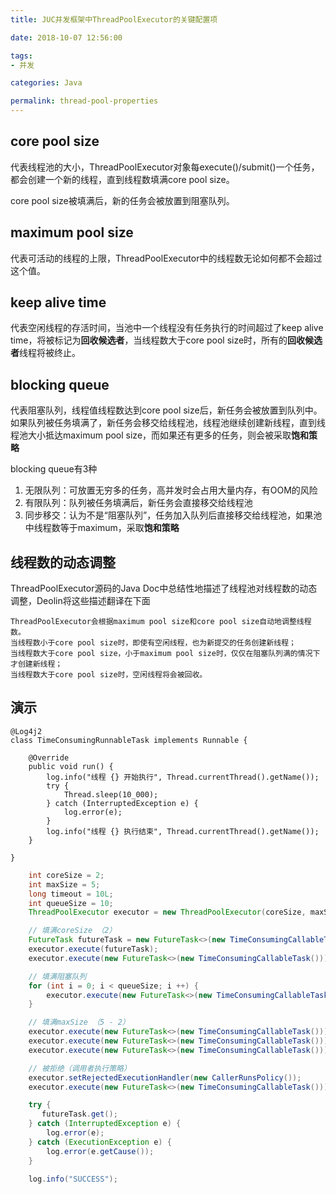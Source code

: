 ```yaml
---
title: JUC并发框架中ThreadPoolExecutor的关键配置项

date: 2018-10-07 12:56:00

tags:
- 并发

categories: Java

permalink: thread-pool-properties
---
```




## core pool size

代表线程池的大小，ThreadPoolExecutor对象每execute()/submit()一个任务，都会创建一个新的线程，直到线程数填满core pool size。



core pool size被填满后，新的任务会被放置到阻塞队列。



## maximum pool size

代表可活动的线程的上限，ThreadPoolExecutor中的线程数无论如何都不会超过这个值。



## keep alive time

代表空闲线程的存活时间，当池中一个线程没有任务执行的时间超过了keep alive time，将被标记为**回收候选者**，当线程数大于core pool size时，所有的**回收候选者**线程将被终止。



## blocking queue

代表阻塞队列，线程值线程数达到core pool size后，新任务会被放置到队列中。如果队列被任务填满了，新任务会移交给线程池，线程池继续创建新线程，直到线程池大小抵达maximum pool size，而如果还有更多的任务，则会被采取**饱和策略**



blocking queue有3种

1. 无限队列：可放置无穷多的任务，高并发时会占用大量内存，有OOM的风险
2. 有限队列：队列被任务填满后，新任务会直接移交给线程池
3. 同步移交：认为不是“阻塞队列”，任务加入队列后直接移交给线程池，如果池中线程数等于maximum，采取**饱和策略**



## 线程数的动态调整

ThreadPoolExecutor源码的Java Doc中总结性地描述了线程池对线程数的动态调整，Deolin将这些描述翻译在下面

~~~
ThreadPoolExecutor会根据maximum pool size和core pool size自动地调整线程数。
当线程数小于core pool size时，即使有空闲线程，也为新提交的任务创建新线程；
当线程数大于core pool size，小于maximum pool size时，仅仅在阻塞队列满的情况下才创建新线程；	
当线程数大于core pool size时，空闲线程将会被回收。
~~~



## 演示

~~~
@Log4j2
class TimeConsumingRunnableTask implements Runnable {

    @Override
    public void run() {
        log.info("线程 {} 开始执行", Thread.currentThread().getName());
        try {
            Thread.sleep(10_000);
        } catch (InterruptedException e) {
            log.error(e);
        }
        log.info("线程 {} 执行结束", Thread.currentThread().getName());
    }

}
~~~



~~~java
    int coreSize = 2;
    int maxSize = 5;
    long timeout = 10L;
    int queueSize = 10;
    ThreadPoolExecutor executor = new ThreadPoolExecutor(coreSize, maxSize, timeout, TimeUnit.SECONDS, new ArrayBlockingQueue<>(queueSize));

    // 填满coreSize （2）
    FutureTask futureTask = new FutureTask<>(new TimeConsumingCallableTask());
    executor.execute(futureTask);
    executor.execute(new FutureTask<>(new TimeConsumingCallableTask()));

    // 填满阻塞队列
    for (int i = 0; i < queueSize; i ++) {
        executor.execute(new FutureTask<>(new TimeConsumingCallableTask()));
    }

    // 填满maxSize （5 - 2）
    executor.execute(new FutureTask<>(new TimeConsumingCallableTask()));
    executor.execute(new FutureTask<>(new TimeConsumingCallableTask()));
    executor.execute(new FutureTask<>(new TimeConsumingCallableTask()));

    // 被拒绝（调用者执行策略）
    executor.setRejectedExecutionHandler(new CallerRunsPolicy());
    executor.execute(new FutureTask<>(new TimeConsumingCallableTask()));

    try {
       futureTask.get();
    } catch (InterruptedException e) {
        log.error(e);
    } catch (ExecutionException e) {
        log.error(e.getCause());
    }

    log.info("SUCCESS");
~~~



